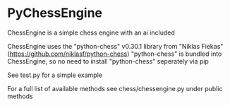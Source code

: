 # PyChessEngine
ChessEngine is a simple chess engine with an ai included

ChessEngine uses the "python-chess" v0.30.1 library from "Niklas Fiekas"
(https://github.com/niklasf/python-chess)
"python-chess" is bundled into ChessEngine, so no need to install "python-chess" seperately via pip

See test.py for a simple example

For a full list of available methods see chess/chessengine.py under public methods
